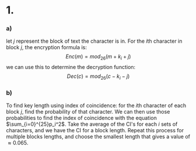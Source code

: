 # 1.
### a)
let $j$ represent the block of text the character is in. For the $i$th character in block $j$, the encryption formula is:
$$Enc(m) = mod_{26}(m+k_i+j)$$
we can use this to determine the decryption function:
$$Dec(c)=mod_{26}(c-k_i-j)$$
### b)
To find key length using index of coincidence:
for the $i$th character of each block $j$, find the probability of that character. We can then use those probabilities to find the index of coincidence with the equation $\sum_{i=0}^{25}p_i^2$. Take the average of the CI's for each $i$ sets of characters, and we have the CI for a block length.
Repeat this process for multiple blocks lengths, and choose the smallest length that gives a value of $\approx0.065$.

